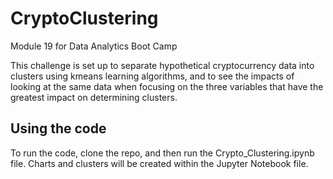 # CryptoClustering
Module 19 for Data Analytics Boot Camp

This challenge is set up to separate hypothetical cryptocurrency data into clusters using kmeans learning algorithms, and to see the impacts of looking at the same data when focusing on the three variables that have the greatest impact on determining clusters.

## Using the code
To run the code, clone the repo, and then run the Crypto_Clustering.ipynb file.  Charts and clusters will be created within the Jupyter Notebook file.